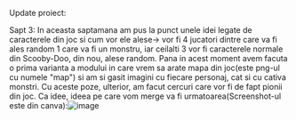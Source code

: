 Update proiect:

Sapt 3: In aceasta saptamana am pus la punct unele idei legate de caracterele din joc si cum vor ele alese-> vor fi 4 jucatori dintre care va fi ales random 1 care va fi un monstru, iar ceilalti 3 vor fi caracterele normale din Scooby-Doo, din nou, alese random.
        Pana in acest moment avem facuta o prima varianta a modului in care vrem sa arate mapa din joc(este png-ul cu numele "map") si am si gasit imagini cu fiecare personaj, cat si cu cativa monstri. Cu aceste poze, ulterior, am facut cercuri care vor fi de fapt pionii din joc.
        Ca idee, ideea pe care vom merge va fi urmatoarea(Screenshot-ul este din canva):![image](https://github.com/user-attachments/assets/44837b24-1485-4087-8c51-7eea1b5d156a)
